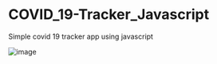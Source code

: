 # COVID_19-Tracker_Javascript
Simple covid 19 tracker app using javascript


![image](https://user-images.githubusercontent.com/84529423/164141075-5d499b7d-914f-4f37-9fd8-9f612a8ac51e.png)
